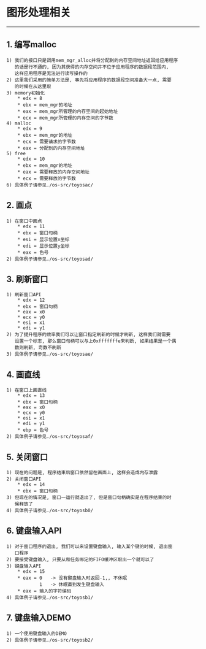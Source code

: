 # **图形处理相关** #
***


## **1. 编写malloc** ##
    1) 我们的接口只是调用mem_mgr_alloc并将分配到的内存空间地址返回给应用程序
       的话是行不通的, 因为其获得的内存空间并不位于应用程序的数据段范围内, 
       这样应用程序是无法进行读写操作的
    2) 这里我们采用的简单方法是, 事先将应用程序的数据段空间准备大一点, 需要
       的时候在从这里取
    3) memory初始化
        * edx = 8
        * ebx = mem_mgr的地址
        * eax = mem_mgr所管理的内存空间的起始地址
        * ecx = mem_mgr所管理的内存空间的字节数
    4) malloc
        * edx = 9
        * ebx = mem_mgr的地址
        * ecx = 需要请求的字节数
        * eax = 分配到的内存空间地址
    5) free
        * edx = 10
        * ebx = mem_mgr的地址
        * eax = 需要释放的内存空间地址
        * ecx = 需要释放的字节数
    6) 具体例子请参见./os-src/toyosac/



## **2. 画点** ##
    1) 在窗口中画点
        * edx = 11
        * ebx = 窗口句柄
        * esi = 显示位置x坐标
        * edi = 显示位置y坐标
        * eax = 色号
    2) 具体例子请参见./os-src/toyosad/



## **3. 刷新窗口** ##
    1) 刷新窗口API
        * edx = 12
        * ebx = 窗口句柄
        * eax = x0
        * ecx = y0
        * esi = x1
        * edi = y1
    2) 为了提升程序的效率我们可以让窗口指定刷新的时候才刷新, 这样我们就需要
       设置一个标志, 那么窗口句柄可以与上0xfffffffe来判断, 如果结果是一个偶
       数则刷新, 奇数不刷新
    3) 具体例子请参见./os-src/toyosae/



## **4. 画直线** ##
    1) 在窗口上画直线
        * edx = 13
        * ebx = 窗口句柄
        * eax = x0
        * ecx = y0
        * esi = x1
        * edi = y1
        * ebp = 色号
    2) 具体例子请参见./os-src/toyosaf/



## **5. 关闭窗口** ##
    1) 现在的问题是, 程序结束后窗口依然留在画面上, 这样会造成内存泄露
    2) 关闭窗口API
        * edx = 14
        * ebx = 窗口句柄
    3) 但现在的情况是, 窗口一运行就退出了, 但是窗口句柄确实是在程序结束的时
       候释放了
    4) 具体例子请参见./os-src/toyosb0/ 



## **6. 键盘输入API** ##
    1) 对于窗口程序的退出, 我们可以来设置键盘输入, 输入某个键的时候, 退出窗
       口程序
    2) 要接受键盘输入, 只要从和任务绑定的FIFO缓冲区取出一个就可以了
    3) 键盘输入API
        * edx = 15
        * eax = 0   -> 没有键盘输入时返回-1,, 不休眠
                1   -> 休眠直到发生键盘输入
        * eax = 输入的字符编码
    4) 具体例子请参见./os-src/toyosb1/



## **7. 键盘输入DEMO** ##
    1) 一个使用键盘输入的DEMO
    2) 具体例子请参见./os-src/toyosb2/
